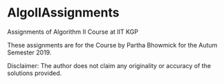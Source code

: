 # AlgoIIAssignments

Assignments of Algorithm II Course at IIT KGP

These assignments are for the Course by Partha Bhowmick for the Autum Semester 2019.


Disclaimer: The author does not claim any originality or accuracy of the solutions provided.
